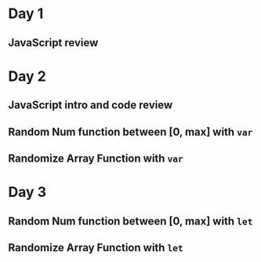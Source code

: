 # Day 1
## JavaScript review

# Day 2
## JavaScript intro and code review
## Random Num function between [0, max] with `var`
## Randomize Array Function with `var`

# Day 3
## Random Num function between [0, max] with `let`
## Randomize Array Function with `let`
